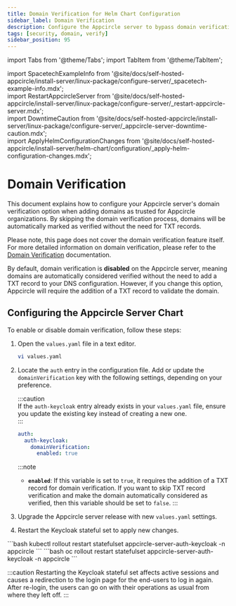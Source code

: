 ```yaml
---
title: Domain Verification for Helm Chart Configuration
sidebar_label: Domain Verification
description: Configure the Appcircle server to bypass domain verification when adding domains to an organization or verify them using DNS records on Kubernetes/OpenShift architecture.
tags: [security, domain, verify]
sidebar_position: 95
---
```


import Tabs from '@theme/Tabs';
import TabItem from '@theme/TabItem';

import SpacetechExampleInfo from '@site/docs/self-hosted-appcircle/install-server/linux-package/configure-server/_spacetech-example-info.mdx';  
import RestartAppcircleServer from '@site/docs/self-hosted-appcircle/install-server/linux-package/configure-server/_restart-appcircle-server.mdx';  
import DowntimeCaution from '@site/docs/self-hosted-appcircle/install-server/linux-package/configure-server/_appcircle-server-downtime-caution.mdx';  
import ApplyHelmConfigurationChanges from '@site/docs/self-hosted-appcircle/install-server/helm-chart/configuration/\_apply-helm-configuration-changes.mdx';

# Domain Verification

This document explains how to configure your Appcircle server's domain verification option when adding domains as trusted for Appcircle organizations. By skipping the domain verification process, domains will be automatically marked as verified without the need for TXT records.

Please note, this page does not cover the domain verification feature itself. For more detailed information on domain verification, please refer to the [Domain Verification](/account/my-organization/security/domain-verification) documentation.

By default, domain verification is **disabled** on the Appcircle server, meaning domains are automatically considered verified without the need to add a TXT record to your DNS configuration. However, if you change this option, Appcircle will require the addition of a TXT record to validate the domain.

## Configuring the Appcircle Server Chart

To enable or disable domain verification, follow these steps:

1. Open the `values.yaml` file in a text editor.

   ```bash
   vi values.yaml
   ```

2. Locate the `auth` entry in the configuration file. Add or update the `domainVerification` key with the following settings, depending on your preference.

   :::caution  
   If the `auth-keycloak` entry already exists in your `values.yaml` file, ensure you update the existing key instead of creating a new one.  
   :::

   ```yaml
   auth:
     auth-keycloak:
       domainVerification:
         enabled: true
   ```

   :::note  
   - **`enabled`**: If this variable is set to `true`, it requires the addition of a TXT record for domain verification. If you want to skip TXT record verification and make the domain automatically considered as verified, then this variable should be set to `false`.
   :::

3. Upgrade the Appcircle server release with new `values.yaml` settings.

   <ApplyHelmConfigurationChanges />

4. Restart the Keycloak stateful set to apply new changes.

<Tabs>
  <TabItem value="kubernetes" label="Kubernetes" default>
   ```bash
   kubectl rollout restart statefulset appcircle-server-auth-keycloak -n appcircle
   ```
  </TabItem>
  <TabItem value="openshift" label="OpenShift">
   ```bash
   oc rollout restart statefulset appcircle-server-auth-keycloak -n appcircle
   ```
  </TabItem>
</Tabs>

:::caution
Restarting the Keycloak stateful set affects active sessions and causes a redirection to the login page for the end-users to log in again. After re-login, the users can go on with their operations as usual from where they left off.
:::
